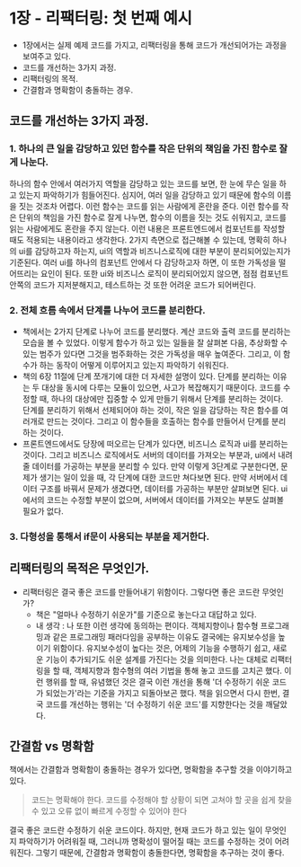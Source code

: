 # 1장 - 리팩터링: 첫 번째 예시

- 1장에서는 실제 예제 코드를 가지고, 리팩터링을 통해 코드가 개선되어가는 과정을 보여주고 있다.
- 코드를 개선하는 3가지 과정.
- 리팩터링의 목적.
- 간결함과 명확함이 충돌하는 경우.

## 코드를 개선하는 3가지 과정.

### 1. 하나의 큰 일을 감당하고 있던 함수를 작은 단위의 책임을 가진 함수로 잘게 나눈다.

하나의 함수 안에서 여러가지 역할을 감당하고 있는 코드를 보면, 한 눈에 무슨 일을 하고 있는지 파악하기가 힘들어진다. 심지어, 여러 일을 감당하고 있기 때문에 함수의 이름을 짓는 것조차 어렵다. 이런 함수는 코드를 읽는 사람에게 혼란을 준다. 이런 함수를 작은 단위의 책임을 가진 함수로 잘게 나누면, 함수의 이름을 짓는 것도 쉬워지고, 코드를 읽는 사람에게도 혼란을 주지 않는다.
이런 내용은 프론트엔드에서 컴포넌트를 작성할 때도 적용되는 내용이라고 생각한다. 2가지 측면으로 접근해볼 수 있는데, 명확히 하나의 ui를 감당하고자 하는지, ui의 역할과 비즈니스로직에 대한 부분이 분리되어있는지가 기준된다. 여러 ui를 하나의 컴포넌트 안에서 다 감당하고자 하면, 이 또한 가독성을 떨어뜨리는 요인이 된다. 또한 ui와 비즈니스 로직이 분리되어있지 않으면, 점점 컴포넌트 안쪽의 코드가 지저분해지고, 테스트하는 것 또한 어려운 코드가 되어버린다.

### 2. 전체 흐름 속에서 단계를 나누어 코드를 분리한다.

- 책에서는 2가지 단계로 나누어 코드를 분리했다. 계산 코드와 출력 코드를 분리하는 모습을 볼 수 있었다. 이렇게 함수가 하고 있는 일들을 잘 살펴본 다음, 추상화할 수 있는 범주가 있다면 그것을 범주화하는 것은 가독성을 매우 높여준다. 그리고, 이 함수가 하는 동작이 어떻게 이루어지고 있는지 파악하기 쉬워진다.
- 책의 6장 11절에 단계 쪼개기에 대한 더 자세한 설명이 있다. 단계를 분리하는 이유는 두 대상을 동시에 다루는 모듈이 있으면, 사고가 복잡해지기 때문이다. 코드를 수정할 때, 하나의 대상에만 집중할 수 있게 만들기 위해서 단계를 분리하는 것이다. 단계를 분리하기 위해서 선제되어야 하는 것이, 작은 일을 감당하는 작은 함수를 여러개로 만드는 것이다. 그리고 이 함수들을 호출하는 함수를 만들어서 단계를 분리하는 것이다.
- 프론트엔드에서도 당장에 떠오르는 단계가 있다면, 비즈니스 로직과 ui를 분리하는 것이다. 그리고 비즈니스 로직에서도 서버의 데이터를 가져오는 부분과, ui에서 내려줄 데이터를 가공하는 부분을 분리할 수 있다. 만약 이렇게 3단계로 구분한다면, 문제가 생기는 일이 있을 때, 각 단계에 대한 코드만 쳐다보면 된다. 만약 서버에서 데이터 구조를 바꿔서 문제가 생겼다면, 데이터를 가공하는 부분만 살펴보면 된다. ui에서의 코드는 수정할 부분이 없으며, 서버에서 데이터를 가져오는 부분도 살펴볼 필요가 없다.

### 3. 다형성을 통해서 if문이 사용되는 부분을 제거한다.

## 리팩터링의 목적은 무엇인가.

- 리팩터링은 결국 좋은 코드를 만들어내기 위함이다. 그렇다면 좋은 코드란 무엇인가?
  - 책은 "얼마나 수정하기 쉬운가"를 기준으로 놓는다고 대답하고 있다.
  - 내 생각 : 나 또한 이런 생각에 동의하는 편이다. 객체지향이나 함수형 프로그래밍과 같은 프로그래밍 패러다임을 공부하는 이유도 결국에는 유지보수성을 높이기 위함이다. 유지보수성이 높다는 것은, 어제의 기능을 수행하기 쉽고, 새로운 기능이 추가되기도 쉬운 설계를 가진다는 것을 의미한다. 나는 대체로 리팩터링을 할 때, 객체지향과 함수형의 여러 기법을 통해 놓고 코드를 고치곤 했다. 이런 행위를 할 때, 유념했던 것은 결국 이런 개선을 통해 '더 수정하기 쉬운 코드가 되었는가'라는 기준을 가지고 되돌아보곤 했다. 책을 읽으면서 다시 한번, 결국 코드를 개선하는 행위는 '더 수정하기 쉬운 코드'를 지향한다는 것을 깨달았다.

## 간결함 vs 명확함

책에서는 간결함과 명확함이 충돌하는 경우가 있다면, 명확함을 추구할 것을 이야기하고 있다.

> 코드는 명확해야 한다. 코드를 수정해야 할 상황이 되면 고쳐야 할 곳을 쉽게 찾을 수 있고 오류 없이 빠르게 수정할 수 있어야 한다

결국 좋은 코드란 수정하기 쉬운 코드이다. 하지만, 현재 코드가 하고 있는 일이 무엇인지 파악하기가 어려워질 때, 그러니까 명확성이 떨어질 때는 코드를 수정하는 것이 어려워진다. 그렇기 때문에, 간결함과 명확함이 충돌한다면, 명확함을 추구하는 것이 좋다.
